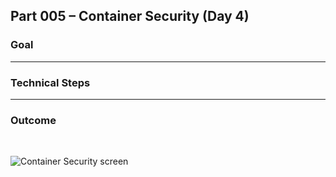 ## Part 005 – Container Security (Day 4)

### Goal
<!-- Write what you aimed to achieve in this part -->

---

### Technical Steps
<!-- List the steps you followed, commands you used, and how you implemented the task -->

---

### Outcome
<!-- Summarize the result, what worked, and what challenges you faced -->

<br>

![Container Security screen](../gallery/devops/part-005-day-004-container-security.png)
